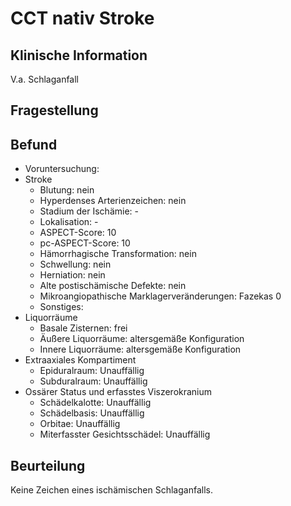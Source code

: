 # CCT nativ Stroke

## Klinische Information
V.a. Schlaganfall

## Fragestellung

## Befund
- Voruntersuchung:
- Stroke
  - Blutung: nein
  - Hyperdenses Arterienzeichen: nein
  - Stadium der Ischämie: -
  - Lokalisation: -
  - ASPECT-Score: 10
  - pc-ASPECT-Score: 10
  - Hämorrhagische Transformation: nein
  - Schwellung: nein
  - Herniation: nein
  - Alte postischämische Defekte: nein
  - Mikroangiopathische Marklagerveränderungen: Fazekas 0
  - Sonstiges:
- Liquorräume
  - Basale Zisternen: frei
  - Äußere Liquorräume: altersgemäße Konfiguration
  - Innere Liquorräume: altersgemäße Konfiguration
- Extraaxiales Kompartiment
  - Epiduralraum: Unauffällig
  - Subduralraum: Unauffällig
- Ossärer Status und erfasstes Viszerokranium
  - Schädelkalotte: Unauffällig
  - Schädelbasis: Unauffällig
  - Orbitae: Unauffällig
  - Miterfasster Gesichtsschädel: Unauffällig

## Beurteilung
Keine Zeichen eines ischämischen Schlaganfalls.
